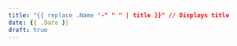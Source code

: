 ```yaml
---
title: "{{ replace .Name "-" " " | title }}" // Displays title
date: {{ .Date }}
draft: true
---
```



